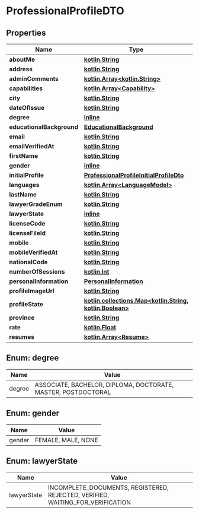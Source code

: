 # ProfessionalProfileDTO

## Properties
Name | Type | Description | Notes
------------ | ------------- | ------------- | -------------
**aboutMe** | [**kotlin.String**](.md) |  |  [optional]
**address** | [**kotlin.String**](.md) |  |  [optional]
**adminComments** | [**kotlin.Array&lt;kotlin.String&gt;**](.md) |  |  [optional]
**capabilities** | [**kotlin.Array&lt;Capability&gt;**](Capability.md) |  |  [optional]
**city** | [**kotlin.String**](.md) |  |  [optional]
**dateOfIssue** | [**kotlin.String**](.md) |  |  [optional]
**degree** | [**inline**](#DegreeEnum) |  |  [optional]
**educationalBackground** | [**EducationalBackground**](EducationalBackground.md) |  |  [optional]
**email** | [**kotlin.String**](.md) |  |  [optional]
**emailVerifiedAt** | [**kotlin.String**](.md) |  |  [optional]
**firstName** | [**kotlin.String**](.md) |  |  [optional]
**gender** | [**inline**](#GenderEnum) |  |  [optional]
**initialProfile** | [**ProfessionalProfileInitialProfileDto**](ProfessionalProfileInitialProfileDto.md) |  |  [optional]
**languages** | [**kotlin.Array&lt;LanguageModel&gt;**](LanguageModel.md) |  |  [optional]
**lastName** | [**kotlin.String**](.md) |  |  [optional]
**lawyerGradeEnum** | [**kotlin.String**](.md) |  |  [optional]
**lawyerState** | [**inline**](#LawyerStateEnum) |  |  [optional]
**licenseCode** | [**kotlin.String**](.md) |  |  [optional]
**licenseFileId** | [**kotlin.String**](.md) |  |  [optional]
**mobile** | [**kotlin.String**](.md) |  |  [optional]
**mobileVerifiedAt** | [**kotlin.String**](.md) |  |  [optional]
**nationalCode** | [**kotlin.String**](.md) |  |  [optional]
**numberOfSessions** | [**kotlin.Int**](.md) |  |  [optional]
**personalInformation** | [**PersonalInformation**](PersonalInformation.md) |  |  [optional]
**profileImageUrl** | [**kotlin.String**](.md) |  |  [optional]
**profileState** | [**kotlin.collections.Map&lt;kotlin.String, kotlin.Boolean&gt;**](.md) |  |  [optional]
**province** | [**kotlin.String**](.md) |  |  [optional]
**rate** | [**kotlin.Float**](.md) |  |  [optional]
**resumes** | [**kotlin.Array&lt;Resume&gt;**](Resume.md) |  |  [optional]

<a name="DegreeEnum"></a>
## Enum: degree
Name | Value
---- | -----
degree | ASSOCIATE, BACHELOR, DIPLOMA, DOCTORATE, MASTER, POSTDOCTORAL

<a name="GenderEnum"></a>
## Enum: gender
Name | Value
---- | -----
gender | FEMALE, MALE, NONE

<a name="LawyerStateEnum"></a>
## Enum: lawyerState
Name | Value
---- | -----
lawyerState | INCOMPLETE_DOCUMENTS, REGISTERED, REJECTED, VERIFIED, WAITING_FOR_VERIFICATION
